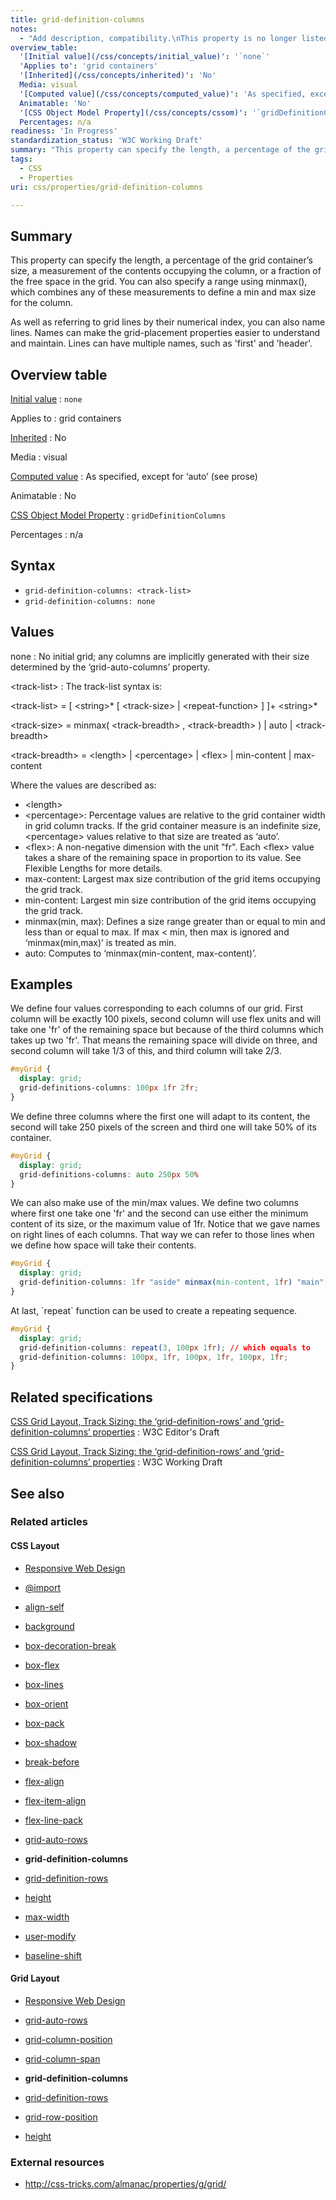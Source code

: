 ```yaml
---
title: grid-definition-columns
notes:
  - "Add description, compatibility.\nThis property is no longer listed in the W3C specification."
overview_table:
  '[Initial value](/css/concepts/initial_value)': '`none`'
  'Applies to': 'grid containers'
  '[Inherited](/css/concepts/inherited)': 'No'
  Media: visual
  '[Computed value](/css/concepts/computed_value)': 'As specified, except for ‘auto’ (see prose)'
  Animatable: 'No'
  '[CSS Object Model Property](/css/concepts/cssom)': '`gridDefinitionColumns`'
  Percentages: n/a
readiness: 'In Progress'
standardization_status: 'W3C Working Draft'
summary: "This property can specify the length, a percentage of the grid container’s size, a measurement of the contents occupying the column, or a fraction of the free space in the grid. You can also specify a range using minmax(), which combines any of these measurements to define a min and max size for the column.\n"
tags:
  - CSS
  - Properties
uri: css/properties/grid-definition-columns

---
```

## <span>Summary</span>

This property can specify the length, a percentage of the grid container’s size, a measurement of the contents occupying the column, or a fraction of the free space in the grid. You can also specify a range using minmax(), which combines any of these measurements to define a min and max size for the column.

As well as referring to grid lines by their numerical index, you can also name lines. Names can make the grid-placement properties easier to understand and maintain. Lines can have multiple names, such as 'first' and 'header'.

## <span>Overview table</span>

[Initial value](/css/concepts/initial_value)
:   `none`

Applies to
:   grid containers

[Inherited](/css/concepts/inherited)
:   No

Media
:   visual

[Computed value](/css/concepts/computed_value)
:   As specified, except for ‘auto’ (see prose)

Animatable
:   No

[CSS Object Model Property](/css/concepts/cssom)
:   `gridDefinitionColumns`

Percentages
:   n/a

## <span>Syntax</span>

-   `grid-definition-columns: <track-list>`
-   `grid-definition-columns: none`

## <span>Values</span>

none
:   No initial grid; any columns are implicitly generated with their size determined by the ‘grid-auto-columns’ property.

\<track-list\>
:   The track-list syntax is:

\<track-list\> = [ \<string\>\* [ \<track-size\> | \<repeat-function\> ] ]+ \<string\>\*

\<track-size\> = minmax( \<track-breadth\> , \<track-breadth\> ) | auto | \<track-breadth\>

\<track-breadth\> = \<length\> | \<percentage\> | \<flex\> | min-content | max-content

Where the values are described as:

-   \<length\>
-   \<percentage\>: Percentage values are relative to the grid container width in grid column tracks. If the grid container measure is an indefinite size, \<percentage\> values relative to that size are treated as ‘auto’.
-   \<flex\>: A non-negative dimension with the unit "fr". Each \<flex\> value takes a share of the remaining space in proportion to its value. See Flexible Lengths for more details.
-   max-content: Largest max size contribution of the grid items occupying the grid track.
-   min-content: Largest min size contribution of the grid items occupying the grid track.
-   minmax(min, max): Defines a size range greater than or equal to min and less than or equal to max. If max \< min, then max is ignored and ‘minmax(min,max)’ is treated as min.
-   auto: Computes to ‘minmax(min-content, max-content)’.

## <span>Examples</span>

We define four values corresponding to each columns of our grid. First column will be exactly 100 pixels, second column will use flex units and will take one 'fr' of the remaining space but because of the third columns which takes up two 'fr'. That means the remaining space will divide on three, and second column will take 1/3 of this, and third column will take 2/3.

``` css
#myGrid {
  display: grid;
  grid-definitions-columns: 100px 1fr 2fr;
}
```

We define three columns where the first one will adapt to its content, the second will take 250 pixels of the screen and third one will take 50% of its container.

``` css
#myGrid {
  display: grid;
  grid-definitions-columns: auto 250px 50%
}
```

We can also make use of the min/max values. We define two columns where first one take one 'fr' and the second can use either the minimum content of its size, or the maximum value of 1fr. Notice that we gave names on right lines of each columns. That way we can refer to those lines when we define how space will take their contents.

``` css
#myGrid {
  display: grid;
  grid-definition-columns: 1fr "aside" minmax(min-content, 1fr) "main";
}
```

At last, \`repeat\` function can be used to create a repeating sequence.

``` css
#myGrid {
  display: grid;
  grid-definition-columns: repeat(3, 100px 1fr); // which equals to
  grid-definition-columns: 100px, 1fr, 100px, 1fr, 100px, 1fr;
}
```

## <span>Related specifications</span>

[CSS Grid Layout, Track Sizing: the ‘grid-definition-rows’ and ‘grid-definition-columns’ properties](http://dev.w3.org/csswg/css-grid/#track-sizing)
:   W3C Editor's Draft

[CSS Grid Layout, Track Sizing: the ‘grid-definition-rows’ and ‘grid-definition-columns’ properties](http://www.w3.org/TR/css3-grid-layout/#track-sizing)
:   W3C Working Draft

## <span>See also</span>

### <span>Related articles</span>

#### <span>CSS Layout</span>

-   [Responsive Web Design](/concepts/mobile_web/responsive_design)

-   [@import](/css/atrules/@import)

-   [align-self](/css/properties/align-self)

-   [background](/css/properties/background)

-   [box-decoration-break](/css/properties/box-decoration-break)

-   [box-flex](/css/properties/box-flex)

-   [box-lines](/css/properties/box-lines)

-   [box-orient](/css/properties/box-orient)

-   [box-pack](/css/properties/box-pack)

-   [box-shadow](/css/properties/box-shadow)

-   [break-before](/css/properties/break-before)

-   [flex-align](/css/properties/flex-align)

-   [flex-item-align](/css/properties/flex-item-align)

-   [flex-line-pack](/css/properties/flex-line-pack)

-   [grid-auto-rows](/css/properties/grid-auto-rows)

-   **grid-definition-columns**

-   [grid-definition-rows](/css/properties/grid-definition-rows)

-   [height](/css/properties/height)

-   [max-width](/css/properties/max-width)

-   [user-modify](/css/properties/user-modify)

-   [baseline-shift](/svg/attributes/baseline-shift)

#### <span>Grid Layout</span>

-   [Responsive Web Design](/concepts/mobile_web/responsive_design)

-   [grid-auto-rows](/css/properties/grid-auto-rows)

-   [grid-column-position](/css/properties/grid-column-position)

-   [grid-column-span](/css/properties/grid-column-span)

-   **grid-definition-columns**

-   [grid-definition-rows](/css/properties/grid-definition-rows)

-   [grid-row-position](/css/properties/grid-row-position)

-   [height](/css/properties/height)

### <span>External resources</span>

-   <http://css-tricks.com/almanac/properties/g/grid/>
